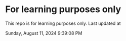 # For learning purposes only
This repo is for learning purposes only.
Last updated at

Sunday, August 11, 2024 9:39:08 PM

